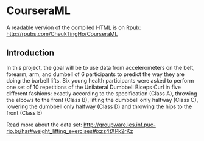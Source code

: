 # CourseraML
A readable vervion of the compiled HTML is on Rpub: http://rpubs.com/CheukTingHo/CourseraML

## Introduction
In this project, the goal will be to use data from accelerometers on the belt, forearm, arm, and dumbell of 6 participants to predict the way they are doing the barbell lifts. Six young health participants were asked to perform one set of 10 repetitions of the Unilateral Dumbbell Biceps Curl in five different fashions: exactly according to the specification (Class A), throwing the elbows to the front (Class B), lifting the dumbbell only halfway (Class C), lowering the dumbbell only halfway (Class D) and throwing the hips to the front (Class E)

Read more about the data set: http://groupware.les.inf.puc-rio.br/har#weight_lifting_exercises#ixzz4tXPk2rKz

